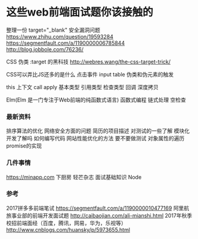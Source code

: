 
# 这些web前端面试题你该接触的


整理一份 target="_blank" 安全漏洞问题
https://www.zhihu.com/question/19593284
https://segmentfault.com/a/1190000006785844
http://blog.jobbole.com/76236/

CSS 伪类 :target 的黑科技
http://webres.wang/the-css-target-trick/

CSS可以弄比JS还多的是什么
点击事件 input table 伪类和伪元素的触发

this
上下文
call apply
基本类型
引用类型
检查类型
回调
深度拷贝

Elm(Elm 是一门专注于Web前端的纯函数式语言)
函数式编程
链式处理
空检查

### 最新资料

排序算法的优化
网络安全方面的问题
简历的项目描述
对测试的一些了解
模块化开发了解吗
如何编写代码
网站性能优化的方法
要不要做测试
对象属性的遍历
promise的实现


### 几件事情

https://minapp.com 下厨房 轻芒杂志
面试基础知识
Node


### 参考

2017拼多多前端笔试 https://segmentfault.com/a/1190000010477169
阿里航旅事业部的前端开发面试题 http://caibaojian.com/ali-mianshi.html
2017年秋季校招前端面经（百度，腾讯，网易，华为，乐视等） http://www.cnblogs.com/huansky/p/5973655.html